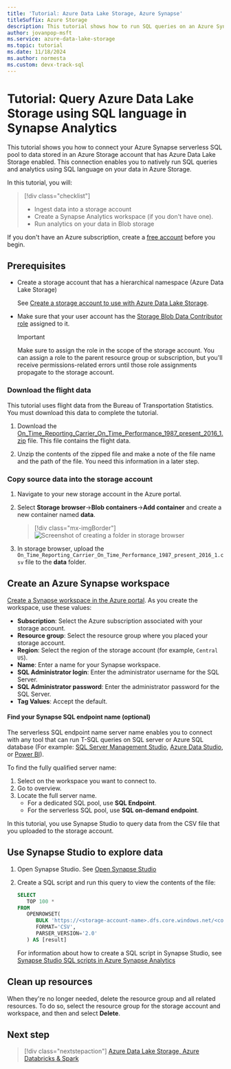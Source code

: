 ```yaml
---
title: 'Tutorial: Azure Data Lake Storage, Azure Synapse'
titleSuffix: Azure Storage
description: This tutorial shows how to run SQL queries on an Azure Synapse serverless SQL endpoint to access data in an Azure Data Lake Storage enabled storage account.
author: jovanpop-msft
ms.service: azure-data-lake-storage
ms.topic: tutorial
ms.date: 11/18/2024
ms.author: normesta
ms.custom: devx-track-sql
---
```


# Tutorial: Query Azure Data Lake Storage using SQL language in Synapse Analytics

This tutorial shows you how to connect your Azure Synapse serverless SQL pool to data stored in an Azure Storage account that has Azure Data Lake Storage enabled.
This connection enables you to natively run SQL queries and analytics using SQL language on your data in Azure Storage.

In this tutorial, you will:

> [!div class="checklist"]
> - Ingest data into a storage account
> - Create a Synapse Analytics workspace (if you don't have one).
> - Run analytics on your data in Blob storage

If you don't have an Azure subscription, create a [free account](https://azure.microsoft.com/free/?WT.mc_id=A261C142F) before you begin.

## Prerequisites

- Create a storage account that has a hierarchical namespace (Azure Data Lake Storage)

  See [Create a storage account to use with Azure Data Lake Storage](create-data-lake-storage-account.md).

- Make sure that your user account has the [Storage Blob Data Contributor role](assign-azure-role-data-access.md) assigned to it.

  > [!IMPORTANT]
  > Make sure to assign the role in the scope of the storage account. You can assign a role to the parent resource group or subscription, but you'll receive permissions-related errors until those role assignments propagate to the storage account.

### Download the flight data

This tutorial uses flight data from the Bureau of Transportation Statistics. You must download this data to complete the tutorial.

1. Download the [On_Time_Reporting_Carrier_On_Time_Performance_1987_present_2016_1.zip](https://github.com/Azure-Samples/AzureStorageSnippets/blob/master/blobs/tutorials/On_Time_Reporting_Carrier_On_Time_Performance_1987_present_2016_1.zip) file. This file contains the flight data.

1. Unzip the contents of the zipped file and make a note of the file name and the path of the file. You need this information in a later step.

### Copy source data into the storage account

1. Navigate to your new storage account in the Azure portal.

1. Select **Storage browser**->**Blob containers**->**Add container** and create a new container named **data**.

   > [!div class="mx-imgBorder"]
   > ![Screenshot of creating a folder in storage browser](./media/data-lake-storage-events/data-container.png)

1. In storage browser, upload the `On_Time_Reporting_Carrier_On_Time_Performance_1987_present_2016_1.csv` file to the **data** folder.

## Create an Azure Synapse workspace

[Create a Synapse workspace in the Azure portal](../../synapse-analytics/get-started-create-workspace.md#create-a-synapse-workspace-in-the-azure-portal). As you create the workspace, use these values:

- **Subscription**: Select the Azure subscription associated with your storage account.
- **Resource group**: Select the resource group where you placed your storage account.
- **Region**: Select the region of the storage account (for example, `Central US`).
- **Name**: Enter a name for your Synapse workspace.
- **SQL Administrator login**: Enter the administrator username for the SQL Server.
- **SQL Administrator password**: Enter the administrator password for the SQL Server.
- **Tag Values**: Accept the default.

#### Find your Synapse SQL endpoint name (optional) 

The serverless SQL endpoint name server name enables you to connect with any tool that can run T-SQL queries on SQL server or Azure SQL database (For example: [SQL Server Management Studio](../../synapse-analytics/sql/get-started-ssms.md),
[Azure Data Studio](../../synapse-analytics/sql/get-started-azure-data-studio.md), or [Power BI](../../synapse-analytics/sql/get-started-power-bi-professional.md)). 

To find the fully qualified server name:

1. Select on the workspace you want to connect to.
2. Go to overview.
3. Locate the full server name.
   - For a dedicated SQL pool, use **SQL Endpoint**.
   - For the serverless SQL pool, use **SQL on-demand endpoint**.

In this tutorial, you use Synapse Studio to query data from the CSV file that you uploaded to the storage account.

## Use Synapse Studio to explore data

1. Open Synapse Studio. See [Open Synapse Studio](../../synapse-analytics/quickstart-create-workspace.md#open-synapse-studio)

2. Create a SQL script and run this query to view the contents of the file: 

   ```sql
   SELECT
      TOP 100 *
   FROM
      OPENROWSET(
         BULK 'https://<storage-account-name>.dfs.core.windows.net/<container-name>/folder1/On_Time.csv',
         FORMAT='CSV',
         PARSER_VERSION='2.0'
      ) AS [result]
   ```

   For information about how to create a SQL script in Synapse Studio, see [Synapse Studio SQL scripts in Azure Synapse Analytics](../../synapse-analytics/sql/author-sql-script.md)

## Clean up resources

When they're no longer needed, delete the resource group and all related resources. To do so, select the resource group for the storage account and workspace, and then and select **Delete**.

## Next step

> [!div class="nextstepaction"]
> [Azure Data Lake Storage, Azure Databricks & Spark](data-lake-storage-use-databricks-spark.md)
